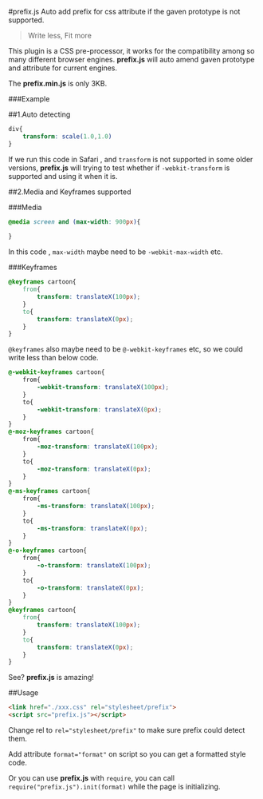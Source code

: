 #prefix.js
Auto add prefix for css attribute if the gaven prototype is not supported.

> Write less, Fit more

This plugin is a CSS pre-processor, it works for the compatibility among so many different browser engines. **prefix.js** will auto amend gaven prototype and attribute for current engines.

The **prefix.min.js** is only 3KB.
 
###Example

##1.Auto detecting

```css
div{
    transform: scale(1.0,1.0)
}
```

If we run this code in Safari , and `transform` is not supported in some older versions, **prefix.js** will trying to test whether if `-webkit-transform` is supported and using it when it is.

##2.Media and Keyframes supported

###Media

```css
@media screen and (max-width: 900px){
    
}
```

In this code , `max-width` maybe need to be `-webkit-max-width` etc.

###Keyframes

```css
@keyframes cartoon{
    from{
        transform: translateX(100px);
    }
    to{
        transform: translateX(0px);
    }
}
```

`@keyframes` also maybe need to be `@-webkit-keyframes` etc, so we could write less than below code.

```css
@-webkit-keyframes cartoon{
    from{
        -webkit-transform: translateX(100px);
    }
    to{
        -webkit-transform: translateX(0px);
    }
}
@-moz-keyframes cartoon{
    from{
        -moz-transform: translateX(100px);
    }
    to{
        -moz-transform: translateX(0px);
    }
}
@-ms-keyframes cartoon{
    from{
        -ms-transform: translateX(100px);
    }
    to{
        -ms-transform: translateX(0px);
    }
}
@-o-keyframes cartoon{
    from{
        -o-transform: translateX(100px);
    }
    to{
        -o-transform: translateX(0px);
    }
}
@keyframes cartoon{
    from{
        transform: translateX(100px);
    }
    to{
        transform: translateX(0px);
    }
}
```

See? **prefix.js** is amazing!

##Usage

```html
<link href="./xxx.css" rel="stylesheet/prefix">
<script src="prefix.js"></script>
```

Change rel to `rel="stylesheet/prefix"` to make sure prefix could detect them.

Add attribute `format="format"` on script so you can get a formatted style code.

Or you can use **prefix.js** with `require`, you can call `require("prefix.js").init(format)` while the page is initializing.


